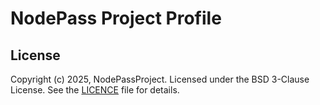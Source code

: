 # NodePass Project Profile


## License

Copyright (c) 2025, NodePassProject. Licensed under the BSD 3-Clause License.
See the [LICENCE](./LICENCE) file for details.
